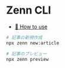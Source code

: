 # Zenn CLI

* [📘 How to use](https://zenn.dev/zenn/articles/zenn-cli-guide)

```bash
# 記事の新規作成
npx zenn new:article

# 記事のプレビュー
npx zenn preview
```
